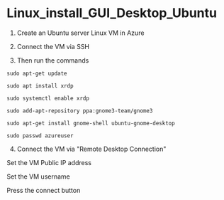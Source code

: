 # Linux_install_GUI_Desktop_Ubuntu

1. Create an Ubuntu server Linux VM in Azure

2. Connect the VM via SSH

3. Then run the commands

```
sudo apt-get update

sudo apt install xrdp

sudo systemctl enable xrdp

sudo add-apt-repository ppa:gnome3-team/gnome3

sudo apt-get install gnome-shell ubuntu-gnome-desktop

sudo passwd azureuser
```

4. Connect the VM via "Remote Desktop Connection"

Set the VM Public IP address 

Set the VM username

Press the connect button

